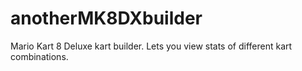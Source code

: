 # anotherMK8DXbuilder
Mario Kart 8 Deluxe kart builder. Lets you view stats of different kart combinations.
